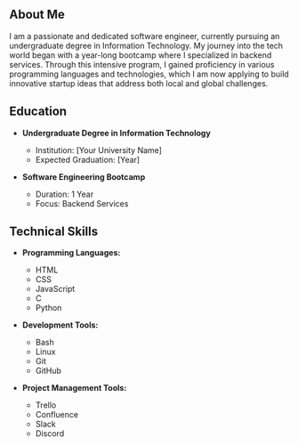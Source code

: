 
## About Me
I am a passionate and dedicated software engineer, currently pursuing an undergraduate degree in Information Technology. My journey into the tech world began with a year-long bootcamp where I specialized in backend services. Through this intensive program, I gained proficiency in various programming languages and technologies, which I am now applying to build innovative startup ideas that address both local and global challenges.

## Education
- **Undergraduate Degree in Information Technology**
  - Institution: [Your University Name]
  - Expected Graduation: [Year]

- **Software Engineering Bootcamp**
  - Duration: 1 Year
  - Focus: Backend Services

## Technical Skills
- **Programming Languages:**
  - HTML
  - CSS
  - JavaScript
  - C
  - Python

- **Development Tools:**
  - Bash
  - Linux
  - Git
  - GitHub

- **Project Management Tools:**
  - Trello
  - Confluence
  - Slack
  - Discord
